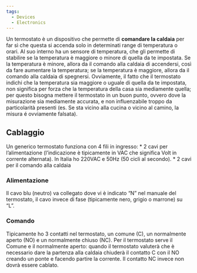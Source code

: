 ```yaml
---
tags:
  - Devices
  - Electronics
---
```



Un termostato è un dispositivo che permette di **comandare la caldaia** per far sì che questa si accenda solo in determinati range di temperatura o orari. Al suo interno ha un sensore di temperatura, che gli permette di stabilire se la temperatura è maggiore o minore di quella da te impostata. Se la temperatura è minore, allora da il comando alla caldaia di accendersi, così da fare aumentare la temperatura; se la temperatura è maggiore, allora da il comando alla caldaia di spegnersi. Ovviamente, il fatto che il termostato indichi che la temperatura sia maggiore o uguale di quella da te impostata, non significa per forza che la temperatura della casa sia mediamente quella; per questo bisogna mettere il termostato in un buon punto, ovvero dove la misurazione sia mediamente accurata, e non influenzabile troppo da particolarità presenti (es. Se sta vicino alla cucina o vicino al camino, la misura é ovviamente falsata).

## Cablaggio

Un generico termostato funziona con 4 fili in ingresso: * 2 cavi per l’alimentazione (l’indicazione è tipicamente in VAC che significa Volt in corrente alternata). In Italia ho 220VAC e 50Hz (50 cicli al secondo). * 2 cavi per il comando alla caldaia

### Alimentazione

Il cavo blu (neutro) va collegato dove vi è indicato “N” nel manuale del termostato, il cavo invece di fase (tipicamente nero, grigio o marrone) su “L”.

### Comando

Tipicamente ho 3 contatti nel termostato, un comune (C), un normalmente aperto (NO) e un normalmente chiuso (NC). Per il termostato serve il Comune e il normalmente aperto: quando il termostato valuterà che è necessario dare la partenza alla caldaia chiuderà il contatto C con il NO creando un ponte e facendo partire la corrente. Il contatto NC invece non dovrà essere cablato.